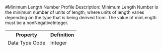 #Minimum Length Number Profile
Description: Minimum Length Number is the minimum number of units of length, where units of length varies depending on the type that is being derived from. The value of minLength must be a nonNegativeInteger.<table><thead><tr><th scope='col'>Property</th><th scope='col'>Definition</th></tr><tr><td>Data Type Code</td><td>Integer</td></table>